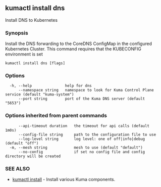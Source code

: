 ## kumactl install dns

Install DNS to Kubernetes

### Synopsis

Install the DNS forwarding to the CoreDNS ConfigMap in the configured Kubernetes Cluster.
This command requires that the KUBECONFIG environment is set

```
kumactl install dns [flags]
```

### Options

```
  -h, --help               help for dns
      --namespace string   namespace to look for Kuma Control Plane service (default "kuma-system")
      --port string        port of the Kuma DNS server (default "5653")
```

### Options inherited from parent commands

```
      --api-timeout duration   the timeout for api calls (default 1m0s)
      --config-file string     path to the configuration file to use
      --log-level string       log level: one of off|info|debug (default "off")
  -m, --mesh string            mesh to use (default "default")
      --no-config              if set no config file and config directory will be created
```

### SEE ALSO

* [kumactl install](kumactl_install.md)	 - Install various Kuma components.

